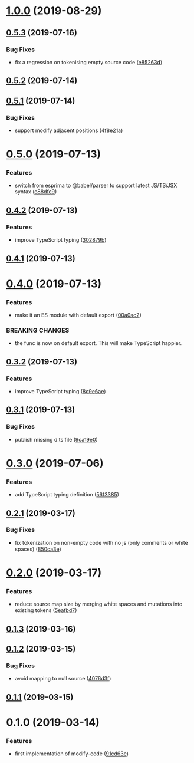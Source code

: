 # [1.0.0](https://github.com/dumberjs/modify-code/compare/v0.5.3...v1.0.0) (2019-08-29)



## [0.5.3](https://github.com/dumberjs/modify-code/compare/v0.5.2...v0.5.3) (2019-07-16)


### Bug Fixes

* fix a regression on tokenising empty source code ([e85263d](https://github.com/dumberjs/modify-code/commit/e85263d))



## [0.5.2](https://github.com/dumberjs/modify-code/compare/v0.5.1...v0.5.2) (2019-07-14)



## [0.5.1](https://github.com/dumberjs/modify-code/compare/v0.5.0...v0.5.1) (2019-07-14)


### Bug Fixes

* support modify adjacent positions ([4f8e21a](https://github.com/dumberjs/modify-code/commit/4f8e21a))



# [0.5.0](https://github.com/dumberjs/modify-code/compare/v0.4.2...v0.5.0) (2019-07-13)


### Features

* switch from esprima to @babel/parser to support latest JS/TS/JSX syntax ([e88dfc9](https://github.com/dumberjs/modify-code/commit/e88dfc9))



## [0.4.2](https://github.com/dumberjs/modify-code/compare/v0.4.1...v0.4.2) (2019-07-13)


### Features

* improve TypeScript typing ([302879b](https://github.com/dumberjs/modify-code/commit/302879b))



## [0.4.1](https://github.com/dumberjs/modify-code/compare/v0.4.0...v0.4.1) (2019-07-13)



# [0.4.0](https://github.com/dumberjs/modify-code/compare/v0.3.2...v0.4.0) (2019-07-13)


### Features

* make it an ES module with default export ([00a0ac2](https://github.com/dumberjs/modify-code/commit/00a0ac2))


### BREAKING CHANGES

* the func is now on default export. This will make TypeScript happier.



## [0.3.2](https://github.com/dumberjs/modify-code/compare/v0.3.1...v0.3.2) (2019-07-13)


### Features

* improve TypeScript typing ([8c9e6ae](https://github.com/dumberjs/modify-code/commit/8c9e6ae))



## [0.3.1](https://github.com/dumberjs/modify-code/compare/v0.3.0...v0.3.1) (2019-07-13)


### Bug Fixes

* publish missing d.ts file ([9ca19e0](https://github.com/dumberjs/modify-code/commit/9ca19e0))



# [0.3.0](https://github.com/dumberjs/modify-code/compare/v0.2.1...v0.3.0) (2019-07-06)


### Features

* add TypeScript typing definition ([56f3385](https://github.com/dumberjs/modify-code/commit/56f3385))



## [0.2.1](https://github.com/dumberjs/modify-code/compare/v0.2.0...v0.2.1) (2019-03-17)


### Bug Fixes

* fix tokenization on non-empty code with no js (only comments or white spaces) ([850ca3e](https://github.com/dumberjs/modify-code/commit/850ca3e))



# [0.2.0](https://github.com/dumberjs/modify-code/compare/v0.1.3...v0.2.0) (2019-03-17)


### Features

* reduce source map size by merging white spaces and mutations into existing tokens ([5eafbd7](https://github.com/dumberjs/modify-code/commit/5eafbd7))



## [0.1.3](https://github.com/dumberjs/modify-code/compare/v0.1.2...v0.1.3) (2019-03-16)



## [0.1.2](https://github.com/dumberjs/modify-code/compare/v0.1.1...v0.1.2) (2019-03-15)


### Bug Fixes

* avoid mapping to null source ([4076d3f](https://github.com/dumberjs/modify-code/commit/4076d3f))



## [0.1.1](https://github.com/dumberjs/modify-code/compare/v0.1.0...v0.1.1) (2019-03-15)



# 0.1.0 (2019-03-14)


### Features

* first implementation of modify-code ([91cd63e](https://github.com/dumberjs/modify-code/commit/91cd63e))




